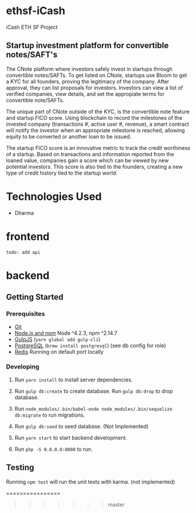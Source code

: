 # ethsf-iCash

iCash ETH SF Project

## Startup investment platform for convertible notes/SAFT's

The CNote platform where investors safely invest in startups through convertible notes/SAFTs. To get listed on CNote, startups use Bloom to get a KYC for all founders, proving the legitimacy of the company. After approval, they can list proposals for investors. Investors can view a list of verified companies, view details, and set the appropiate terms for convertible note/SAFTs.

The unique part of CNote outside of the KYC, is the convertible note feature and startup FICO score. Using blockchain to record the milestones of the invested company (transactions #, active user #, revenue), a smart contract will notify the investor when an appropriate milestone is reached, allowing equity to be converted or another loan to be issued. 

The startup FICO score is an innovative metric to track the credit worthiness of a startup. Based on transactions and information reported from the loaned value, companies gain a score which can be viewed by new potential investors. This score is also tied to the founders, creating a new type of credit history tied to the startup world. 

# Technologies Used

- Dharma


# frontend
  
`todo: add api`  

# backend

## Getting Started

### Prerequisites

- [Git](https://git-scm.com/)
- [Node.js and npm](nodejs.org) Node ^4.2.3, npm ^2.14.7
- [GulpJS](https://gulpjs.com/) (`yarn global add gulp-cli`)
- [PostgreSQL](https://www.postgresql.org/) (`brew install postgresql`) (see db config for role)
- [Redis](https://redis.io/) Running on default port locally

### Developing

1. Run `yarn install` to install server dependencies.

2. Run `gulp db:create` to create database. Run `gulp db:drop` to drop database.

3. Run `node_modules/.bin/babel-node node_modules/.bin/sequelize db:migrate` to run migrations.

4. Run `gulp db:seed` to seed database.  (Not Implemented)

5. Run `yarn start` to start backend development.

6. Run `php -S 0.0.0.0:8008` to run.  

## Testing

Running `npm test` will run the unit tests with karma. (not implemented)  
  
================



>>>>>>> master
